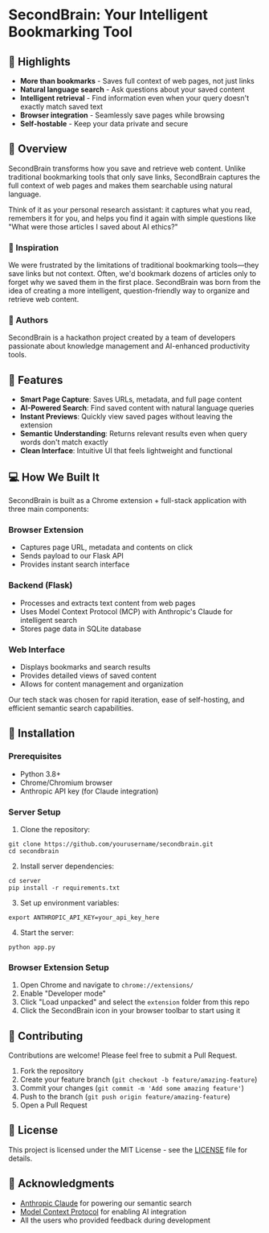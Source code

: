 # SecondBrain: Your Intelligent Bookmarking Tool

## 🌟 Highlights

* **More than bookmarks** - Saves full context of web pages, not just links
* **Natural language search** - Ask questions about your saved content
* **Intelligent retrieval** - Find information even when your query doesn't exactly match saved text
* **Browser integration** - Seamlessly save pages while browsing
* **Self-hostable** - Keep your data private and secure

## 📖 Overview

SecondBrain transforms how you save and retrieve web content. Unlike traditional bookmarking tools that only save links, SecondBrain captures the full context of web pages and makes them searchable using natural language.

Think of it as your personal research assistant: it captures what you read, remembers it for you, and helps you find it again with simple questions like "What were those articles I saved about AI ethics?"

### 🧠 Inspiration

We were frustrated by the limitations of traditional bookmarking tools—they save links but not context. Often, we'd bookmark dozens of articles only to forget why we saved them in the first place. SecondBrain was born from the idea of creating a more intelligent, question-friendly way to organize and retrieve web content.

### 👤 Authors

SecondBrain is a hackathon project created by a team of developers passionate about knowledge management and AI-enhanced productivity tools.

## 🚀 Features

- **Smart Page Capture**: Saves URLs, metadata, and full page content
- **AI-Powered Search**: Find saved content with natural language queries
- **Instant Previews**: Quickly view saved pages without leaving the extension
- **Semantic Understanding**: Returns relevant results even when query words don't match exactly
- **Clean Interface**: Intuitive UI that feels lightweight and functional

## 💻 How We Built It

SecondBrain is built as a Chrome extension + full-stack application with three main components:

### Browser Extension
- Captures page URL, metadata and contents on click
- Sends payload to our Flask API
- Provides instant search interface

### Backend (Flask)
- Processes and extracts text content from web pages
- Uses Model Context Protocol (MCP) with Anthropic's Claude for intelligent search
- Stores page data in SQLite database

### Web Interface
- Displays bookmarks and search results
- Provides detailed views of saved content
- Allows for content management and organization

Our tech stack was chosen for rapid iteration, ease of self-hosting, and efficient semantic search capabilities.

## 🔧 Installation

### Prerequisites
- Python 3.8+
- Chrome/Chromium browser
- Anthropic API key (for Claude integration)

### Server Setup
1. Clone the repository:
```
git clone https://github.com/yourusername/secondbrain.git
cd secondbrain
```

2. Install server dependencies:
```
cd server
pip install -r requirements.txt
```

3. Set up environment variables:
```
export ANTHROPIC_API_KEY=your_api_key_here
```

4. Start the server:
```
python app.py
```

### Browser Extension Setup
1. Open Chrome and navigate to `chrome://extensions/`
2. Enable "Developer mode"
3. Click "Load unpacked" and select the `extension` folder from this repo
4. Click the SecondBrain icon in your browser toolbar to start using it

## 🤝 Contributing

Contributions are welcome! Please feel free to submit a Pull Request.

1. Fork the repository
2. Create your feature branch (`git checkout -b feature/amazing-feature`)
3. Commit your changes (`git commit -m 'Add some amazing feature'`)
4. Push to the branch (`git push origin feature/amazing-feature`)
5. Open a Pull Request

## 📄 License

This project is licensed under the MIT License - see the [LICENSE](LICENSE) file for details.

## 🙏 Acknowledgments

- [Anthropic Claude](https://www.anthropic.com/) for powering our semantic search
- [Model Context Protocol](https://github.com/anthropics/anthropic-tools) for enabling AI integration
- All the users who provided feedback during development
